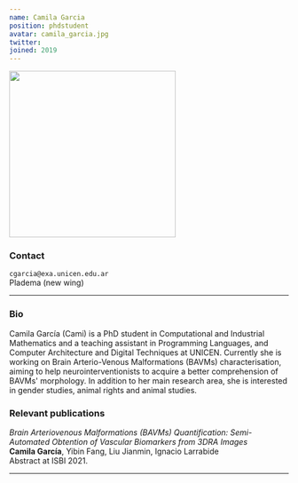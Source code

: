 ```yaml
---
name: Camila Garcia
position: phdstudent
avatar: camila_garcia.jpg
twitter:
joined: 2019
---
```


<img width="300" src="{{site.baseurl}}/images/people/{{page.avatar}}" data-action="zoom">

### Contact

<i class="fa fa-envelope-o"></i> `cgarcia@exa.unicen.edu.ar` <br>
<i class="fa fa-building"></i> Pladema (new wing) <br>

<hr>

### Bio

Camila García (Cami) is a PhD student in Computational and Industrial Mathematics and a teaching assistant in Programming Languages, and Computer Architecture and Digital Techniques at UNICEN. Currently she is working on Brain Arterio-Venous Malformations (BAVMs) characterisation, aiming to help neurointerventionists to acquire a better comprehension of BAVMs' morphology. In addition to her main research area, she is interested in gender studies, animal rights and animal studies.

### Relevant publications

_Brain Arteriovenous Malformations (BAVMs) Quantification: Semi-Automated Obtention of Vascular Biomarkers from 3DRA Images_<br>
**Camila García**, Yibin Fang, Liu Jianmin, Ignacio Larrabide<br>
Abstract at ISBI 2021.

<hr>